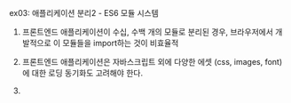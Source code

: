 ex03: 애플리케이션 분리2 - ES6 모듈 시스템
1) 프론트엔드 애플리케이션이 수십, 수백 개의 모듈로 분리된 경우, 브라우저에서 개발적으로 이 모듈들을 import하는 것이 비효율적

2) 프론트엔드 애플리케이션은 자바스크립트 외에 다양한 에셋 (css, images, font)에 대한 로딩 동기화도 고려해야 한다.
3) 